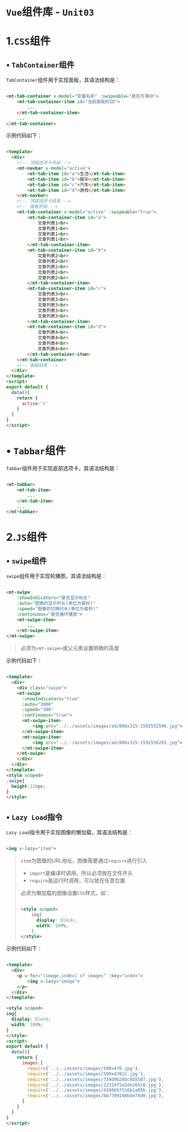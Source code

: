 # `Vue`组件库 - `Unit03`

# 1.`CSS`组件

## • `TabContainer`组件

`TabContainer`组件用于实现面板，其语法结构是：

```html

<mt-tab-container v-model="变量名称" :swipeable="是否可滑动">
	<mt-tab-container-item id="当前面板的ID">
        ...
    </mt-tab-container-item>
    ...
</mt-tab-container>

```

示例代码如下：

```html

<template>
  <div>
    <!-- 顶部选项卡开始 -->
    <mt-navbar v-model="active">
        <mt-tab-item id="a">生活</mt-tab-item>
        <mt-tab-item id="b">娱乐</mt-tab-item>
        <mt-tab-item id="c">汽车</mt-tab-item>
        <mt-tab-item id="d">游戏</mt-tab-item>
    </mt-navbar>
    <!-- 顶部选项卡结束 -->
    <!-- 面板开始 -->
    <mt-tab-container v-model="active" :swipeable="true">
        <mt-tab-container-item id="a">
            文章列表1<br>
            文章列表1<br>
            文章列表1<br>
            文章列表1<br>
        </mt-tab-container-item>
        <mt-tab-container-item id="b">
            文章列表2<br>
            文章列表2<br>
            文章列表2<br>
            文章列表2<br>
            文章列表2<br>
        </mt-tab-container-item>
        <mt-tab-container-item id="c">
            文章列表3<br>
            文章列表3<br>
            文章列表3<br>
            文章列表3<br>
            文章列表3<br>
        </mt-tab-container-item>
        <mt-tab-container-item id="d">
            文章列表4<br>
            文章列表4<br>
            文章列表4<br>
            文章列表4<br>
        </mt-tab-container-item>
    </mt-tab-container>
    <!-- 面板结束 -->
  </div>
</template>
<script>
export default {
  data(){
    return {
      active:'c'
    }
  }
}
</script>

```

# • `Tabbar`组件

`Tabbar`组件用于实现底部选项卡，其语法结构是：

```html

<mt-tabbar>
    <mt-tab-item>
        ...
    </mt-tab-item>
    ...
</mt-tabbar>

```



# 2.`JS`组件

## • `swipe`组件

`swipe`组件用于实现轮播图，其语法结构是：

```html

<mt-swipe  
    :showIndicators="是否显示标志"
    :auto="图像的显示时长(单位为毫秒)"
    :speed="图像的切换时长(单位为毫秒)"
    :continuous="是否循环播放">
    <mt-swipe-item>
        ...
   	</mt-swipe-item>
</mt-swipe>

```

> 必须为`<mt-swipe>`或父元素设置明确的高度

示例代码如下：

```html

<template>
  <div>
    <div class="swipe">
    <mt-swipe
      :showIndicators="true"
      :auto="3000"
      :speed="300"
      :continuous="true">
      <mt-swipe-item>
          <img src="../../assets/images/ad/886x315-1592552506.jpg">
      </mt-swipe-item>
      <mt-swipe-item>
          <img src="../../assets/images/ad/886x315-1592556291.jpg">
      </mt-swipe-item>
    </mt-swipe>
    </div>
  </div>
</template>
<style scoped>
.swipe{
  height:120px;
}
</style>

```

## • `Lazy Load`指令

`Lazy Load`指令用于实现图像的懒加载，其语法结构是：

```html

<img v-lazy="item">

```

> `item`为图像的URL地址，图像需要通过`require`进行引入
>
> - `import`是编译时调用，所以必须放在文件开头
> - `require`是运行时调用，可以放在任意位置
>
> 必须为懒加载的图像设置`CSS`样式，如：
>
> ```html
> 
> <style scoped>
>     img{
>       display: block;
>       width: 100%;
>     }
> </style>
> 
> ```

示例代码如下：

```html

<template>
  <div>
    <p v-for="(image,index) of images" :key="index">
        <img v-lazy="image">
    </p>
  </div>
</template>

<style scoped>
img{
  display: block;
  width: 100%;
}
</style>
<script>
export default {  
  data(){
    return {
      images:[
        require('../../assets/images/590x470.jpg'),
        require('../../assets/images/590x47011.jpg'),
        require('../../assets/images/739d9b28bc8b5587.jpg'),
        require('../../assets/images/2231df5a1de265c0.jpg'),
        require('../../assets/images/418665f516b1a85b.jpg'),
        require('../../assets/images/bb7709198b4e78d0.jpg'),
      ]
    }
  }
}
</script>


```

